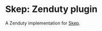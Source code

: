 # Skep: Zenduty plugin
A Zenduty implementation for [Skep](https://github.com/skeptools/skep-core).
